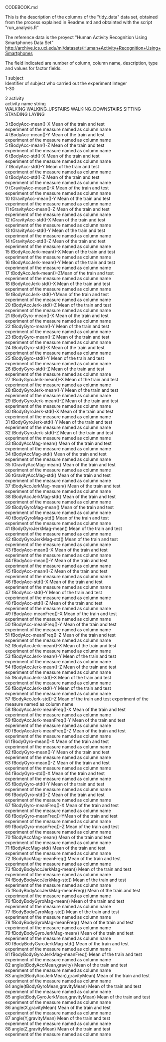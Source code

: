 CODEBOOK.md

This is the description of the columns of the "tidy_data" data set, obtained from the process 
explained in Readme.md and obtainted with the script "run_analysis.R"

The reference data is the proyect "Human Activity Recognition Using Smartphones Data Set" 
http://archive.ics.uci.edu/ml/datasets/Human+Activity+Recognition+Using+Smartphones

The field indicated are number of column, column name, description, type and values for factor fields.	
															

1	 subject	      
	Identifier of subject who carried out the experiment
        Integer     
	1-30
                           													

2	      activity	 
	      activity name
	      string	    
		WALKING
	 	WALKING_UPSTAIRS
                WALKING_DOWNSTAIRS
		SITTING
  		STANDING
  		LAYING	
	 																				
3	      tBodyAcc-mean()-X Mean of the train and test               	      
                          experiment of the measure named 
                          as column name																						
4	      tBodyAcc-mean()-Y	Mean of the train and test               
                          experiment of the measure named 
                          as column name																						
5	      tBodyAcc-mean()-Z	Mean of the train and test               	      
                          experiment of the measure named 
                          as column name																						
6	      tBodyAcc-std()-X	Mean of the train and test               	      
                          experiment of the measure named 
                          as column name																												
7	      tBodyAcc-std()-Y	Mean of the train and test               	      
                          experiment of the measure named 
                          as column name																												
8	      tBodyAcc-std()-Z	Mean of the train and test               	      
                          experiment of the measure named 
                          as column name													
9	      tGravityAcc-mean()-X	Mean of the train and test               	      
                              experiment of the measure named 
                              as column name											
10	    tGravityAcc-mean()-Y	Mean of the train and test               	      
                              experiment of the measure named 
                              as column name												
11	    tGravityAcc-mean()-Z	Mean of the train and test               	      
                              experiment of the measure named 
                              as column name													
12	    tGravityAcc-std()-X	Mean of the train and test               	      
                              experiment of the measure named 
                              as column name											
13	    tGravityAcc-std()-Y	Mean of the train and test               	      
                              experiment of the measure named 
                              as column name										
14	    tGravityAcc-std()-Z	Mean of the train and test               	      
                              experiment of the measure named 
                              as column name											
15	    tBodyAccJerk-mean()-X	Mean of the train and test               	      
                              experiment of the measure named 
                              as column name												
16	    tBodyAccJerk-mean()-Y	Mean of the train and test               	      
                              experiment of the measure named 
                              as column name													
17	    tBodyAccJerk-mean()-ZMean of the train and test               	      
                              experiment of the measure named 
                              as column name													
18	    tBodyAccJerk-std()-X	Mean of the train and test               	      
                              experiment of the measure named 
                              as column name												
19	    tBodyAccJerk-std()-YMean of the train and test               	      
                              experiment of the measure named 
                              as column name													
20	    tBodyAccJerk-std()-Z Mean of the train and test              	      
                              experiment of the measure named 
                              as column name													
21	    tBodyGyro-mean()-X	Mean of the train and test               	      
                              experiment of the measure named 
                              as column name											
22	    tBodyGyro-mean()-Y	Mean of the train and test               	      
                              experiment of the measure named 
                              as column name											
23	    tBodyGyro-mean()-Z  Mean of the train and test               	      
                              experiment of the measure named 
                              as column name											
24	    tBodyGyro-std()-X	  Mean of the train and test               	      
                              experiment of the measure named 
                              as column name										
25	    tBodyGyro-std()-Y	     Mean of the train and test               	      
                              experiment of the measure named 
                              as column name											
26	   tBodyGyro-std()-Z	  Mean of the train and test               	      
                              experiment of the measure named 
                              as column name												
27	  tBodyGyroJerk-mean()-X Mean of the train and test               	      
                              experiment of the measure named 
                              as column name													
28	  tBodyGyroJerk-mean()-Y	Mean of the train and test               	      
                              experiment of the measure named 
                              as column name													
29	  tBodyGyroJerk-mean()-Z	Mean of the train and test               	      
                              experiment of the measure named 
                              as column name													
30	  tBodyGyroJerk-std()-X	Mean of the train and test               	      
                              experiment of the measure named 
                              as column name											
31	tBodyGyroJerk-std()-Y	Mean of the train and test               	      
                              experiment of the measure named 
                              as column name												
32	tBodyGyroJerk-std()-Z	Mean of the train and test               	      
                              experiment of the measure named 
                              as column name												
33	tBodyAccMag-mean()	Mean of the train and test               	      
                              experiment of the measure named 
                              as column name										
34	tBodyAccMag-std()	Mean of the train and test               	      
                              experiment of the measure named 
                              as column name										
35	tGravityAccMag-mean()	Mean of the train and test               	      
                              experiment of the measure named 
                              as column name												
36	tGravityAccMag-std()	Mean of the train and test               	      
                              experiment of the measure named 
                              as column name												
37	tBodyAccJerkMag-mean()	Mean of the train and test               	      
                              experiment of the measure named 
                              as column name											
38	tBodyAccJerkMag-std()	Mean of the train and test               	      
                              experiment of the measure named 
                              as column name												
39	tBodyGyroMag-mean()	Mean of the train and test               	      
                              experiment of the measure named 
                              as column name										
40	tBodyGyroMag-std()	Mean of the train and test               	      
                              experiment of the measure named 
                              as column name										
41	tBodyGyroJerkMag-mean()	Mean of the train and test               	      
                              experiment of the measure named 
                              as column name											
42	tBodyGyroJerkMag-std()	Mean of the train and test               	      
                              experiment of the measure named 
                              as column name											
43	fBodyAcc-mean()-X Mean of the train and test               	      
                              experiment of the measure named 
                              as column name									
44	fBodyAcc-mean()-Y Mean of the train and test               	      
                              experiment of the measure named 
                              as column name									
45	fBodyAcc-mean()-Z Mean of the train and test               	      
                              experiment of the measure named 
                              as column name										
46	fBodyAcc-std()-X	Mean of the train and test               	      
                              experiment of the measure named 
                              as column name										
47	fBodyAcc-std()-Y	Mean of the train and test               	      
                              experiment of the measure named 
                              as column name										
48	fBodyAcc-std()-Z	Mean of the train and test               	      
                              experiment of the measure named 
                              as column name										
49	fBodyAcc-meanFreq()-X	Mean of the train and test               	      
                              experiment of the measure named 
                              as column name												
50	fBodyAcc-meanFreq()-Y	Mean of the train and test               	      
                              experiment of the measure named 
                              as column name												
51	fBodyAcc-meanFreq()-Z	Mean of the train and test               	      
                              experiment of the measure named 
                              as column name												
52	fBodyAccJerk-mean()-X Mean of the train and test               	      
                              experiment of the measure named 
                              as column name												
53	fBodyAccJerk-mean()-Y	Mean of the train and test               	      
                              experiment of the measure named 
                              as column name												
54	fBodyAccJerk-mean()-Z	Mean of the train and test               	      
                              experiment of the measure named 
                              as column name												
55	fBodyAccJerk-std()-X	Mean of the train and test               	      
                              experiment of the measure named 
                              as column name												
56	fBodyAccJerk-std()-Y	Mean of the train and test               	      
                              experiment of the measure named 
                              as column name												
57	fBodyAccJerk-std()-Z	Mean of the train and test experiment of the measure named as column name																							
58	fBodyAccJerk-meanFreq()-X	Mean of the train and test               	      
                              experiment of the measure named 
                              as column name													
59	fBodyAccJerk-meanFreq()-Y	Mean of the train and test               	      
                              experiment of the measure named 
                              as column name												
60	fBodyAccJerk-meanFreq()-Z	Mean of the train and test               	      
                              experiment of the measure named 
                              as column name													
61	fBodyGyro-mean()-X	Mean of the train and test                     	      
                              experiment of the measure named 
                              as column name										
62	fBodyGyro-mean()-Y	Mean of the train and test                     	      
                              experiment of the measure named 
                              as column name										
63	fBodyGyro-mean()-Z	Mean of the train and test                     	      
                              experiment of the measure named 
                              as column name										
64	fBodyGyro-std()-X	Mean of the train and test                       	      
                              experiment of the measure named 
                              as column name									
65	fBodyGyro-std()-Y	Mean of the train and test                       	      
                              experiment of the measure named 
                              as column name										
66	fBodyGyro-std()-Z	Mean of the train and test                       	      
                              experiment of the measure named 
                              as column name									
67	fBodyGyro-meanFreq()-X	Mean of the train and test               	      
                              experiment of the measure named 
                              as column name											
68	fBodyGyro-meanFreq()-YMean of the train and test               	      
                              experiment of the measure named 
                              as column name											
69	fBodyGyro-meanFreq()-Z  Mean of the train and test               	      
                              experiment of the measure named 
                              as column name											
70	fBodyAccMag-mean()	Mean of the train and test                   	      
                              experiment of the measure named 
                              as column name										
71	fBodyAccMag-std()	Mean of the train and test                    	      
                              experiment of the measure named 
                              as column name										
72	fBodyAccMag-meanFreq()	Mean of the train and test               	      
                              experiment of the measure named 
                              as column name											
73	fBodyBodyAccJerkMag-mean()	Mean of the train and test            	      
                              experiment of the measure named 
                              as column name												
74	fBodyBodyAccJerkMag-std()	Mean of the train and test               	      
                              experiment of the measure named 
                              as column name												
75	fBodyBodyAccJerkMag-meanFreq()	Mean of the train and test         	      
                              experiment of the measure named 
                              as column name										
76	fBodyBodyGyroMag-mean()	Mean of the train and test                 	      
                              experiment of the measure named 
                              as column name											
77	fBodyBodyGyroMag-std()	Mean of the train and test                 	      
                              experiment of the measure named 
                              as column name											
78	fBodyBodyGyroMag-meanFreq()	Mean of the train and test               	      
                              experiment of the measure named 
                              as column name												
79	fBodyBodyGyroJerkMag-mean()	Mean of the train and test               	      
                              experiment of the measure named 
                              as column name												
80	fBodyBodyGyroJerkMag-std()	Mean of the train and test               	      
                              experiment of the measure named 
                              as column name												
81	fBodyBodyGyroJerkMag-meanFreq()	Mean of the train and test               	      
                              experiment of the measure named 
                              as column name									
82	angle(tBodyAccMean,gravity)	Mean of the train and test                 	      
                              experiment of the measure named 
                              as column name												
83	angle(tBodyAccJerkMean),gravityMean)	Mean of the train and test        	      
                              experiment of the measure named 
                              as column name												
84	angle(tBodyGyroMean,gravityMean)	Mean of the train and test           	      
                              experiment of the measure named 
                              as column name											
85	angle(tBodyGyroJerkMean,gravityMean)	Mean of the train and test      	      
                              experiment of the measure named 
                              as column name												
86	angle(X,gravityMean)	Mean of the train and test                     	      
                              experiment of the measure named 
                              as column name												
87	angle(Y,gravityMean)	Mean of the train and test                     	      
                              experiment of the measure named 
                              as column name											
88	angle(Z,gravityMean)	Mean of the train and test                     	      
                              experiment of the measure named 
                              as column name												
																									
																									
																									
																									
																									
																									
																									
																									
																									
																									
																									
																									
																									
																									
																									
																									
																									
																									
																									
																									
																									
																									
																									
																									
																									
																									
																									
																									
																									
																									
																									
																									
																									
																									
																									
																									
																									
																									
																									
																									
																									
																									
																									
																									
																									
																									
																									
																									
																									
																									
																									
																									
																									
																									
																									
																									
																									
																									
																									
																									
																									
																									
																									
																									
																									
																									
																									
																									
																									
																									
																									
																									
																									
																									
																									
																									
																									
																									
																									
																									
																									
																									
																									
																									
																									
																									
																									
																									
																									
																									
																									
																									
																									
																									
																									
																									
																									
																									
																									
																									
																									
																									
																									
																									
																									
																									
																									
																									
																									
																									
																									
																									
																									
																									
																									
																									
																									
																									
																									
																									
																									
																									
																									
																									
																									
																									
																									
																									
																									
																									
																									
																									
																									
																									
																									
																									
																									
																									
																									
																									
																									
																									
																									
																									
																									
																									
																									
																									
																									
																									
																									
																									
																									
																									
																									
																									
																									
																									
																									
																									
																									
																									
																									
																									
																									
																									
																									
																									
																									
																									
																									
																									
																									
																									
																									
																									
																									
																									
																									
																									
																									
																									
																									
																									
																									
																									
																									
																									
																									
																									
																									
																									
																									
																									
																									
																									
																									
																									
																									
																									
																									
																									
																									
																									
																									
																									
																									
																									
																									
																									
																									
																									
																									
																									
																									
																									
																									
																									
																									
																									
																									
																									
																									
																									
																									
																									
																									
																									
																									
																									
																									
																									
																									
																									
																									
																									
																									
																									
																									
																									
																									
																									
																									
																									
																									
																									
																									
																									
																									
																									
																									
																									
																									
																									
																									
																									
																									
																									
																									
																									
																									
																									
																									
																									
																									
																									
																									
																									
																									
																									
																									
																									
																									
																									
																									
																									
																									
																									
																									
																									
																									
																									
																									
																									
																									
																									
																									
																									
																									
																									
																									
																									
																									
																									
																									
																									
																									
																									
																									
																									
																									
																									
																									
																									
																									
																									
																									
																									
																									
																									
																									
																									
																									
																									
																									
																									
																									
																									
																									
																									
																									
																									
																									
																									
																									
																									
																									
																									
																									
																									
																									
																									
																									
																									
																									
																									
																									
																									
																									
																									
																									
																									
																									
																									
																									
																									
																									
																									
																									
																									
																									
																									
																									
																									
																									
																									
																									
																									
																									
																									
																									
																									
																									
																									
																									
																									
																									
																									
																									
																									
																									
																									
																									
																									
																									
																									
																									
																									
																									
																									
																									
																									
																									
																									
																									
																									
																									
																									
																									
																									
																									
																									
																									
																									
																									
																									
																									
																									
																									
																									
																									
																									
																									
																									
																									
																									
																									
																									
																									
																									
																									
																									
																									
																									
																									
																									
																									
																									
																									
																									
																									
																									
																									
																									
																									
																									
																									
																									
																									
																									
																									
																									
																									
																									
																									
																									
																									
																									
																									
																									
																									
																									
																									
																									
																									
																									
																									
																									
																									
																									
																									
																									
																									
																									
																									
																									
																									
																									
																									
																									
																									
																									
																									
																									
																									
																									
																									
																									
																									
																									
																									
																									
																									
																									
																									
																									
																									
																									
																									
																									
																									
																									
																									
																									
																									
																									
																									
																									
																									
																									
																									
																									
																									
																									
																									
																									
																									
																									
																									
																									
																									
																									
																									
																									
																									
																									
																									
																									
																									
																									
																									
																									
																									
																									
																									
																									
																									
																									
																									
																									
																									
																									
																									
																									
																									
																									
																									
																									
																									
																									
																									
																									
																									
																									
																									
																									
																									
																									
																									
																									
																									
																									
																									
																									
																									
																									
																									
																									
																									
																									
																									
																									
																									
																									
																									
																									
																									
																									
																									
																									
																									
																									
																									
																									
																									
																									
																									
																									
																									
																									
																									
																									
																									
																									
																									
																									
																									
																									
																									
																									
																									
																									
																									
																									
																									
																									
																									
																									
																									
																									
																									
																									
																									
																									
																									
																									
																									
																									
																									
																									
																									
																									
																									
																									
																									
																									
																									
																									
																									
																									
																									
																									
																									
																									
																									
																									
																									
																									
																									
																									
																									
																									
																									
																									
																									
																									
																									
																									
																									
																									
																									
																									
																									
																									
																									
																									
																									
																									
																									
																									
																									
																									
																									
																									
																									
																									
																									
																									
																									
																									
																									
																									
																									
																									
																									
																									
																									
																									
																									
																									
																									
																									
																									
																									
																									
																									
																									
																									
																									
																									
																									
																									
																									
																									
																									
																									
																									
																									
																									
																									
																									
																									
																									
																									
																									
																									
																									
																									
																									
																									
																									
																									
																									
																									
																									
																									
																									
																									
																									
																									
																									
																									
																									
																									
																									
																									
																									
																									
																									
																									
																									
																									
																									
																									
																									
																									
																									
																									
																									
																									
																									
																									
																									
																									
																									
																									
																									
																									
																									
																									
																									
																									
																									
																									
																									
																									
																									
																									
																									
																									
																									
																									
																									
																									
																									
																									
																									
																									
																									
																									
																									
																									
																									
																									
																									
																									
																									
																									
																									
																									
																									
																									
																									
																									
																									
																									
																									
																									
																									
																									
																									
																									
																									
																									
																									
																									
																									
																									
																									
																									
																									
																									
																									
																									
																									
																									
																									
																									
																									
																									
																									
																									
																									
																									
																									
																									
																									
																									
																									
																									
																									
																									
																									
																									
																									
																									
																									
																									
																									
																									
																									
																									
																									
																									
																									
																									
																									
																									
																									
																									
																									
																									
																									
																									
																									
																									
																									
																									
																									
																									
																									
																									
																									
																									
																									
																									
																									
																									
																									
																									
																									
																									
																									
																									
																									
																									
																									
																									
																									
																									
																									
																									
																									
																									
																									
																									
																									
																									
																									
																									
																									
																									
																									
																									
																									
																									
																									
																									
																									
																									
																									
																									
																									
																									
																									
																									
																									
																									
																									
																									
																									
																									
																									
																									
																									
																									
																									
																									
																									
																									
																									
																									
																									
																									
																									
																									
																									
																									
																									
																									
																									
																									
																									
																									
																									
																									
																									
																									
																									
																									
